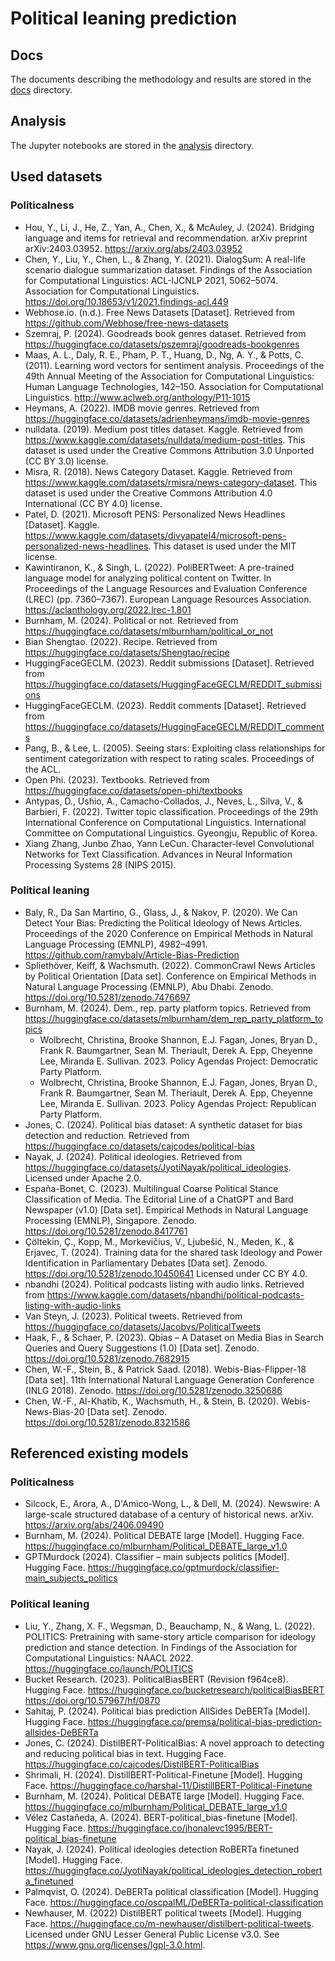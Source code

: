 # Political leaning prediction

## Docs

The documents describing the methodology and results are stored in the [docs](docs) directory.

## Analysis

The Jupyter notebooks are stored in the [analysis](analysis) directory.

## Used datasets

### Politicalness

- Hou, Y., Li, J., He, Z., Yan, A., Chen, X., & McAuley, J. (2024). Bridging language and items for retrieval and
  recommendation. arXiv preprint arXiv:2403.03952. <https://arxiv.org/abs/2403.03952>
- Chen, Y., Liu, Y., Chen, L., & Zhang, Y. (2021). DialogSum: A real-life scenario dialogue summarization dataset.
  Findings of the Association for Computational Linguistics: ACL-IJCNLP 2021, 5062–5074. Association for Computational
  Linguistics. <https://doi.org/10.18653/v1/2021.findings-acl.449>
- Webhose.io. (n.d.). Free News Datasets [Dataset]. Retrieved from https://github.com/Webhose/free-news-datasets
- Szemraj, P. (2024). Goodreads book genres dataset. Retrieved
  from <https://huggingface.co/datasets/pszemraj/goodreads-bookgenres>
- Maas, A. L., Daly, R. E., Pham, P. T., Huang, D., Ng, A. Y., & Potts, C. (2011). Learning word vectors for sentiment
  analysis. Proceedings of the 49th Annual Meeting of the Association for Computational Linguistics: Human Language
  Technologies, 142–150. Association for Computational Linguistics. <http://www.aclweb.org/anthology/P11-1015>
- Heymans, A. (2022). IMDB movie genres. Retrieved
  from <https://huggingface.co/datasets/adrienheymans/imdb-movie-genres>
- nulldata. (2019). Medium post titles dataset. Kaggle. Retrieved
  from <https://www.kaggle.com/datasets/nulldata/medium-post-titles>. This dataset is used under the Creative Commons
  Attribution 3.0 Unported (CC BY 3.0) license.
- Misra, R. (2018). News Category Dataset. Kaggle. Retrieved
  from <https://www.kaggle.com/datasets/rmisra/news-category-dataset>. This dataset is used under the Creative Commons
  Attribution 4.0 International (CC BY 4.0) license.
- Patel, D. (2021). Microsoft PENS: Personalized News Headlines [Dataset].
  Kaggle. <https://www.kaggle.com/datasets/divyapatel4/microsoft-pens-personalized-news-headlines>. This dataset is used
  under the MIT license.
- Kawintiranon, K., & Singh, L. (2022). PoliBERTweet: A pre-trained language model for analyzing political content on
  Twitter. In Proceedings of the Language Resources and Evaluation Conference (LREC) (pp. 7360–7367). European Language
  Resources Association. <https://aclanthology.org/2022.lrec-1.801>
- Burnham, M. (2024). Political or not. Retrieved from <https://huggingface.co/datasets/mlburnham/political_or_not>
- Bian Shengtao. (2022). Recipe. Retrieved from <https://huggingface.co/datasets/Shengtao/recipe>
- HuggingFaceGECLM. (2023). Reddit submissions [Dataset]. Retrieved
  from <https://huggingface.co/datasets/HuggingFaceGECLM/REDDIT_submissions>
- HuggingFaceGECLM. (2023). Reddit comments [Dataset]. Retrieved
  from <https://huggingface.co/datasets/HuggingFaceGECLM/REDDIT_comments>
- Pang, B., & Lee, L. (2005). Seeing stars: Exploiting class relationships for sentiment categorization with respect to
  rating scales. Proceedings of the ACL.
- Open Phi. (2023). Textbooks. Retrieved from <https://huggingface.co/datasets/open-phi/textbooks>
- Antypas, D., Ushio, A., Camacho-Collados, J., Neves, L., Silva, V., & Barbieri, F. (2022). Twitter topic
  classification. Proceedings of the 29th International Conference on Computational Linguistics. International Committee
  on Computational Linguistics. Gyeongju, Republic of Korea.
- Xiang Zhang, Junbo Zhao, Yann LeCun. Character-level Convolutional Networks for Text Classification. Advances in
  Neural Information Processing Systems 28 (NIPS 2015).

### Political leaning

- Baly, R., Da San Martino, G., Glass, J., & Nakov, P. (2020). We Can Detect Your Bias: Predicting the Political
  Ideology of News Articles. Proceedings of the 2020 Conference on Empirical Methods in Natural Language Processing
  (EMNLP), 4982–4991. <https://github.com/ramybaly/Article-Bias-Prediction>
- Spliethöver, Keiff, & Wachsmuth. (2022). CommonCrawl News Articles by Political Orientation [Data set]. Conference on
  Empirical Methods in Natural Language Processing (EMNLP), Abu Dhabi. Zenodo. <https://doi.org/10.5281/zenodo.7476697>
- Burnham, M. (2024). Dem., rep. party platform topics. Retrieved
  from <https://huggingface.co/datasets/mlburnham/dem_rep_party_platform_topics>
  - Wolbrecht, Christina, Brooke Shannon, E.J. Fagan, Jones, Bryan D., Frank R. Baumgartner, Sean M. Theriault, Derek A.
    Epp, Cheyenne Lee, Miranda E. Sullivan. 2023. Policy Agendas Project: Democratic Party Platform.
  - Wolbrecht, Christina, Brooke Shannon, E.J. Fagan, Jones, Bryan D., Frank R. Baumgartner, Sean M. Theriault, Derek A.
    Epp, Cheyenne Lee, Miranda E. Sullivan. 2023. Policy Agendas Project: Republican Party Platform.
- Jones, C. (2024). Political bias dataset: A synthetic dataset for bias detection and reduction. Retrieved
  from <https://huggingface.co/datasets/cajcodes/political-bias>
- Nayak, J. (2024). Political ideologies. Retrieved
  from <https://huggingface.co/datasets/JyotiNayak/political_ideologies>. Licensed under Apache 2.0.
- España-Bonet, C. (2023). Multilingual Coarse Political Stance Classification of Media. The Editorial Line of a ChatGPT
  and Bard Newspaper (v1.0) [Data set]. Empirical Methods in Natural Language Processing (EMNLP), Singapore.
  Zenodo. <https://doi.org/10.5281/zenodo.8417761>
- Çöltekin, Ç., Kopp, M., Morkevičius, V., Ljubešić, N., Meden, K., & Erjavec, T. (2024). Training data for the shared
  task Ideology and Power Identification in Parliamentary Debates [Data set].
  Zenodo. <https://doi.org/10.5281/zenodo.10450641> Licensed under CC BY 4.0.
- nbandhi (2024). Political podcasts listing with audio links. Retrieved
  from <https://www.kaggle.com/datasets/nbandhi/political-podcasts-listing-with-audio-links>
- Van Steyn, J. (2023). Political tweets. Retrieved from <https://huggingface.co/datasets/Jacobvs/PoliticalTweets>
- Haak, F., & Schaer, P. (2023). Qbias – A Dataset on Media Bias in Search Queries and Query Suggestions
  (1.0) [Data set]. Zenodo. <https://doi.org/10.5281/zenodo.7682915>
- Chen, W.-F., Stein, B., & Patrick Saad. (2018). Webis-Bias-Flipper-18 [Data set]. 11th International Natural Language
  Generation Conference (INLG 2018). Zenodo. <https://doi.org/10.5281/zenodo.3250686>
- Chen, W.-F., Al-Khatib, K., Wachsmuth, H., & Stein, B. (2020). Webis-News-Bias-20 [Data set].
  Zenodo. <https://doi.org/10.5281/zenodo.8321586>

## Referenced existing models

### Politicalness

- Silcock, E., Arora, A., D'Amico-Wong, L., & Dell, M. (2024). Newswire: A large-scale structured database of a century
  of historical news. arXiv. https://arxiv.org/abs/2406.09490
- Burnham, M. (2024). Political DEBATE large [Model]. Hugging
  Face. <https://huggingface.co/mlburnham/Political_DEBATE_large_v1.0>
- GPTMurdock (2024). Classifier – main subjects politics [Model]. Hugging
  Face. <https://huggingface.co/gptmurdock/classifier-main_subjects_politics>

### Political leaning

- Liu, Y., Zhang, X. F., Wegsman, D., Beauchamp, N., & Wang, L. (2022). POLITICS: Pretraining with same-story article
  comparison for ideology prediction and stance detection. In Findings of the Association for Computational Linguistics:
  NAACL 2022. <https://huggingface.co/launch/POLITICS>
- Bucket Research. (2023). PoliticalBiasBERT (Revision f964ce8). Hugging
  Face. <https://huggingface.co/bucketresearch/politicalBiasBERT> <https://doi.org/10.57967/hf/0870>
- Sahitaj, P. (2024). Political bias prediction AllSides DeBERTa [Model]. Hugging
  Face. <https://huggingface.co/premsa/political-bias-prediction-allsides-DeBERTa>
- Jones, C. (2024). DistilBERT-PoliticalBias: A novel approach to detecting and reducing political bias in text.
  Hugging Face. <https://huggingface.co/cajcodes/DistilBERT-PoliticalBias>
- Shrimali, H. (2024). DistillBERT-Political-Finetune [Model]. Hugging
  Face. <https://huggingface.co/harshal-11/DistillBERT-Political-Finetune>
- Burnham, M. (2024). Political DEBATE large [Model]. Hugging
  Face. <https://huggingface.co/mlburnham/Political_DEBATE_large_v1.0>
- Vélez Castañeda, A. (2024). BERT-political_bias-finetune [Model]. Hugging
  Face. <https://huggingface.co/jhonalevc1995/BERT-political_bias-finetune>
- Nayak, J. (2024). Political ideologies detection RoBERTa finetuned [Model]. Hugging
  Face. <https://huggingface.co/JyotiNayak/political_ideologies_detection_roberta_finetuned>
- Palmqvist, O. (2024). DeBERTa political classification [Model]. Hugging
  Face. <https://huggingface.co/oscpalML/DeBERTa-political-classification>
- Newhauser, M. (2022) DistilBERT political tweets [Model]. Hugging
  Face. <https://huggingface.co/m-newhauser/distilbert-political-tweets>. Licensed under GNU Lesser General Public
  License v3.0. See <https://www.gnu.org/licenses/lgpl-3.0.html>.
